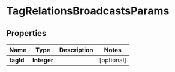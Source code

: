 

# TagRelationsBroadcastsParams

## Properties

Name | Type | Description | Notes
------------ | ------------- | ------------- | -------------
**tagId** | **Integer** |  |  [optional]



